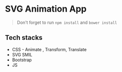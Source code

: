 # SVG Animation App

> Don't forget to run `npm install` and `bower install`

## Tech stacks

- CSS - Animate , Transform, Translate
- SVG SMIL
- Bootstrap
- JS

